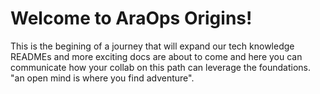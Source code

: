# Welcome to AraOps Origins!

This is the begining of a journey that will expand our tech knowledge READMEs and more exciting docs are about to come and  here you can communicate how your collab on this path can leverage the foundations. "an open mind is where you find adventure".
